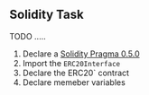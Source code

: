 ## Solidity Task

TODO .....

1. Declare a [Solidity Pragma 0.5.0](?tab=details&scroll=Solidity%20Pragma)
2. Import the `ERC20Interface`
3. Declare the ERC20` contract
4. Declare memeber variables
